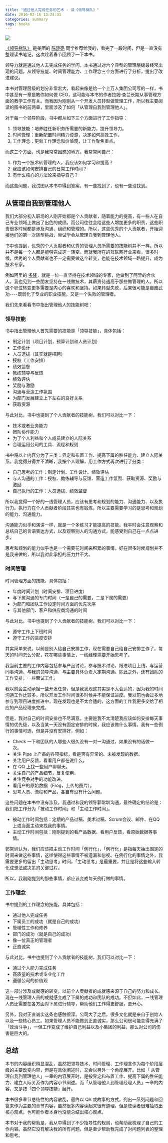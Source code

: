 ```yaml
---
title: "通过他人完成任务的艺术 - 读《领导梯队》"
date: 2016-02-16 13:24:31
categories: summary
tags: books
---
```



![](http://img11.360buyimg.com/n1/jfs/t991/39/1365739528/216597/92223aa5/559a1e10N51068ad5.jpg)

[《领导梯队》](http://item.jd.com/10708646.html) 是美团的 [陈晓亮](http://baike.baidu.com/item/%E9%99%88%E6%99%93%E4%BA%AE/17510291) 同学推荐给我的，看完了一段时间，但是一直没有整理读书笔记，这次趁着春节回顾了一下本书。


领导力就是通过他人去完成任务的学问。本书通过对六个典型的管理层级最经常出现的问题，从领导技能、时间管理能力、工作理念三个方面进行了分析，提出了改进建议。

本书对管理层级的划分非常宏大，看起来像是给一个上万人集团公司写的一样，书中甚至有一章是教你如何做 CEO，这可能与本书的作者拉姆·查兰长期从事管理方面的教学工作有关。而我因为刚刚从一个开发人员转型做管理工作，所以我主要阅读的图书的前两章，里面涉及了如何「从管理自我到管理他人」。

对于每一个领导阶段，书中都从如下三个方面进行了工作指导：

 1. 领导技能：培养胜任新职务所需要的新能力，提升领导力。
 1. 时间管理：重新配置时间精力资源，决定如何高效工作。
 1. 工作理念：更新工作理念和价值观，让工作聚焦重点。

而这三个方面，也是我常常困惑的地方。我常常问自己：

 1. 作为一个技术转管理的人，我应该如何学习和提高？
 1. 我应该如何安排自己的日常工作时间？
 1. 有什么核心的方法论来指导自己？

而这些问题，我试图从本书中得到答案，有一些找到了，也有一些没找到。

## 从管理自我到管理他人

我们大部分初入职场的人刚开始都是个人贡献者，随着能力的提高，有一些人在自己专业领域上做出了出色的成绩。而公司往往会给这些人增加更多的职责，这些职责很多时候都是涉及沟通、组织和管理的。所以，这些优秀的个人贡献者，开始迎接他们的第一次转型挑战，尝试学会从管理自我到管理他人。

书中也提到，优秀的个人贡献者和优秀的管理人员所需要的技能树并不一样。所以并不是每一个人都是能够完成这一转变。而就我所在的互联网行业来看，很多时候，优秀的个人贡献者也不一定需要做这个转变，也能在技术领域一路提升，成为技术专家。

例如阿里的 [多隆](http://baike.baidu.com/view/15099717.htm)，就是一位一直坚持在技术领域的专家，他做到了阿里的合伙人。我也见到一些朋友坚持在一线做技术，其薪资待遇高于那些做管理的人。所以这个职位转变更多需要是内心的喜欢和坚持。如果转型失败，后果很可能是自废武功----既弱化了专业的职业技能，又是一个失败的管理者。

我们先来看看书中指出管理他人的技能树吧：

### 领导技能

书中指出管理他人首先需要的技能是「领导技能」，具体包括：

 * 制定计划（项目计划，预算计划和人员计划）
 * 工作设计
 * 人员选拔（其实就是招聘）
 * 授权（工作安排）
 * 绩效监督
 * 教练辅导与反馈
 * 绩效评估
 * 奖励与激励
 * 沟通与营造工作氛围
 * 为部门发展建立上下左右的良好关系
 * 获取资源

与此对比，书中也提到了个人贡献者的技能树，我们可以对比一下：

 * 技术或者业务能力
 * 团队协作能力
 * 为了个人利益和个人成员建立的人际关系
 * 合理运用公司的工具、流程和规则

书中将以上内容分为了三类：界定和布置工作、提高下属的胜任能力、建立人际关系。我觉得分得并不清晰，我按个人理解，用工作方式再次进行了分类：

 * 自己思考的工作：制定计划、工作设计、绩效评估
 * 与人沟通的工作：授权、教练辅导与反馈、营造工作氛围、获取资源、奖励与激励
 * 自己执行的工作：人员选拔、绩效监督

所以我觉得一个好的一线管理人员，应该有思考和规划的能力、沟通能力、以及执行力。执行力在个人贡献者阶段其实也有锻炼，所以主要需要学习的是思考和规划的能力、沟通能力。

沟通能力似乎和演讲一样，就是一个多练习才能提高的技能。我平时会注意观察和总结自己的言语表达方式，以及观察别人的沟通方式，能感受到自己在一点点进步。

思考和规划的能力似乎也是一个需要花时间来积累的事情。好在很多时候规划并不是我来做的，所以我对此承担的压力并不大。

### 时间管理

时间管理方面的技能，具体包括：

 * 年度时间计划（时间安排、项目进度）
 * 与下属沟通的专门时间（一是自己的需要，二是下属的需要）
 * 为部门和团队工作设定时间方面的优先次序
 * 与其他部门、客户和供应商沟通的时间

与此对比，书中也提到了个人贡献者的技能树，我们可以对比一下：

 * 遵守工作上下班时间
 * 遵守工作的进度安排

其实简单来说，以前是别人给自己安排工作，现在需要自己给自己安排工作了。每天的时间怎么分配，花在哪些事情上，一线经理需要开始思考了。

我当前主要的工作内容包括参与产品讨论，参与技术讨论，跟进项目上线，与运营同事沟通，与我的领导沟通，与主要具体负责人定期沟通。除此之外，还有团队的工作安排，一些面试工作。

我以前会主动承担一些开发任务，但是我发现这其实是不太合适的，因为我的时间沟通工作比较多，所以开发工作时间很多时候并不能保证进度。我以前也会过多地参与到项目进度推进中，现在发现也是不太合适的，这方面的工作我更多交给了相应的产品经理来完成。

但是，我对自己的时间安排也不尽满意。主要是我不太清楚我应该如何安排每天事情的优先级，以及当某一天没有固定安排的时候，我应该做什么事情。我有一些例行的事情可选，但是并没有安排好，例如：

 * Check 一下和团队的人哪些人很久没有一对一沟通过，如果没有的话做一次。
 * 关注 Pipe 上产品的各项指标，看是否有异常的、未被发现的数据。
 * 关注用户反馈，看看用户都在说什么。
 * 在 QQ 上找一些用户聊聊天。
 * 关注自己的产品细节，反复使用。
 * 关注竞争对手的功能改进。
 * 看用户的原始数据（Frog，上传的图片）。
 * 思考人员、流程和产品，各自有没有什么问题。

这些问题在本书中没有涉及，我通过和我的领导郭常圳沟通，最终确定的结论是：我们把工作分为「被动工作时间」和「主动工作时间」。

 * 被动工作时间包括：定期的产品过稿、美术过稿、Scrum会议、邮件、在QQ上或当面主动来找我的事情。
 * 主动工作时间包括：刚刚提到的看产品数据、看用户反馈，看原始数据等事情。
 
郭常圳认为，我们应该把主动工作时间「例行化」，「例行化」是指每天抽出固定的时间来做这些事情，这样使得这些事情不被遗漏和忽视。在例行化的事情之外，我需要更多的留出「主动思考」时间，「主动思考」是最重要，并且是将这些输入转化成想法或决策的关键过程。

所以，我刚刚提到的那些事情，都应该变成每天例行做的事情。

### 工作理念

书中提到的工作理念的技能，具体包括：

 * 通过他人完成任务
 * 下属员工的成功（就是自己的成功）
 * 管理性工作和修养
 * 部门的成功（就是自己的成功）
 * 像一位真正的管理者
 * 正直诚实

与此对比，书中也提到了个人贡献者的技能树，我们可以对比一下：

 * 通过个人能力完成任务
 * 高质量的技术或专业化工作
 * 遵循公司的价值观

这一部分涉及成就感的转变，以前个人贡献者的成就感来源于自己的努力和成长。现在一线管理人员的成就感变成了下属的成功和团队的成功。不但如此，一线管理人员还需要在各方面对下属进行辅导，帮助他们工作得更舒服，更开心。

另外，我对正直诚实这条也感触很深。公司大了之后，很多文化就是来自于创始人以及一些核心员工。如果管理人员不能做到正直诚实，那么公司很可能变得充满了「政治斗争」，一但工作变成了维护自己利益以及小集团的利益，那么对公司的伤害是巨大的。

## 总结

本书的内容组织稍显混乱，虽然把领导技术、时间管理、工作理念作为每个阶段层级的主要改变内容，但是在具体阐述时，又会以另外一个角度展开。比如「 从管理自我到管理他人」一章的内容展开时，是按界定和布置工作、提高下属的胜任能力、建立人际关系作为内容小节阐述。而「从管理他人到管理经理人员」一章的内容，又是按「四个领导技能」展开。

本书很多章节总结性的内容散乱，最终以 QA 或故事的方式，列出一系列问题和回答来作为主要的章节内容，虽然很多内容读起来很有道理，但是使读者很难抽取出核心观点，也可能作者本身也没能总结出核心观点。

本书对于我的帮助是，我从中得到了不少指导性的规则，也帮助我梳理了自己的工作内容。虽然它没有解决我的所有问题，但是至少帮助我完成了对问题列表的整理和思考。


